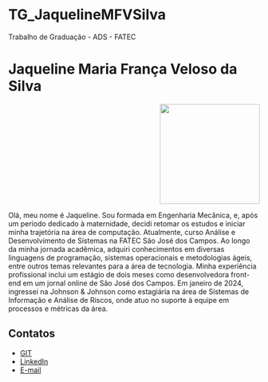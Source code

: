 # TG_JaquelineMFVSilva
Trabalho de Graduação - ADS - FATEC

# Jaqueline Maria França Veloso da Silva
<p align="right">
  <img src="" width="200">
</p>

Olá, meu nome é Jaqueline. Sou formada em Engenharia Mecânica, e, após um período dedicado à maternidade, decidi retomar os estudos e iniciar minha trajetória na área de computação. Atualmente, curso Análise e Desenvolvimento de Sistemas na FATEC São José dos Campos.
Ao longo da minha jornada acadêmica, adquiri conhecimentos em diversas linguagens de programação, sistemas operacionais e metodologias ágeis, entre outros temas relevantes para a área de tecnologia.
Minha experiência profissional inclui um estágio de dois meses como desenvolvedora front-end em um jornal online de São José dos Campos. Em janeiro de 2024, ingressei na Johnson & Johnson como estagiária na área de Sistemas de Informação e Análise de Riscos, onde atuo no suporte à equipe em processos e métricas da área.

## Contatos 
* [GIT](https://github.com/jaquemfvs) 
* [LinkedIn](https://www.linkedin.com/in/jaqueline-maria-fran%C3%A7a-veloso-silva/) 
* [E-mail](mailto:jaque_fv@hotmail.com)
